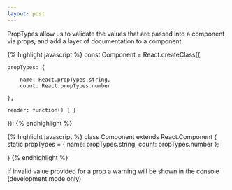 ```yaml
---
layout: post
---
```


PropTypes allow us to validate the values that are passed into a component via props, and add a layer of documentation to a component.

{% highlight javascript %}
const Component = React.createClass({

	propTypes: {

		name: React.propTypes.string,
		count: React.propTypes.number

	},

	render: function() { }

});
{% endhighlight %}

{% highlight javascript %}
class Component extends React.Component {
	static propTypes = {
		name: propTypes.string,
		count: propTypes.number
	};
		
}
{% endhighlight %}

If invalid value provided for a prop a warning will be shown in the console (development mode only)

